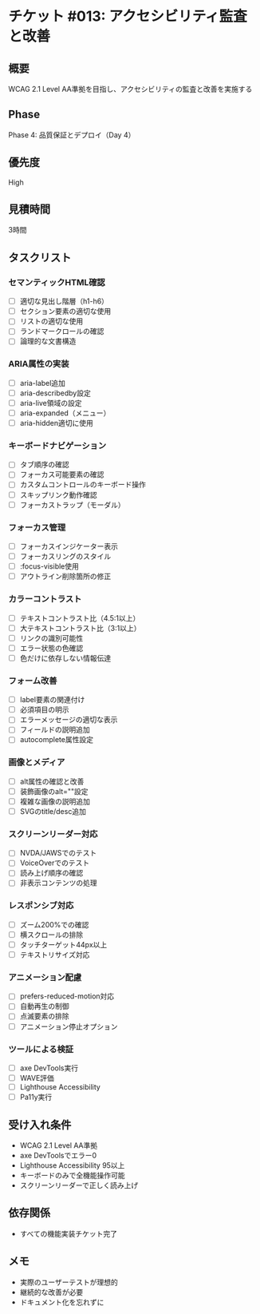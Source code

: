 # チケット #013: アクセシビリティ監査と改善

## 概要
WCAG 2.1 Level AA準拠を目指し、アクセシビリティの監査と改善を実施する

## Phase
Phase 4: 品質保証とデプロイ（Day 4）

## 優先度
High

## 見積時間
3時間

## タスクリスト

### セマンティックHTML確認
- [ ] 適切な見出し階層（h1-h6）
- [ ] セクション要素の適切な使用
- [ ] リストの適切な使用
- [ ] ランドマークロールの確認
- [ ] 論理的な文書構造

### ARIA属性の実装
- [ ] aria-label追加
- [ ] aria-describedby設定
- [ ] aria-live領域の設定
- [ ] aria-expanded（メニュー）
- [ ] aria-hidden適切に使用

### キーボードナビゲーション
- [ ] タブ順序の確認
- [ ] フォーカス可能要素の確認
- [ ] カスタムコントロールのキーボード操作
- [ ] スキップリンク動作確認
- [ ] フォーカストラップ（モーダル）

### フォーカス管理
- [ ] フォーカスインジケーター表示
- [ ] フォーカスリングのスタイル
- [ ] :focus-visible使用
- [ ] アウトライン削除箇所の修正

### カラーコントラスト
- [ ] テキストコントラスト比（4.5:1以上）
- [ ] 大テキストコントラスト比（3:1以上）
- [ ] リンクの識別可能性
- [ ] エラー状態の色確認
- [ ] 色だけに依存しない情報伝達

### フォーム改善
- [ ] label要素の関連付け
- [ ] 必須項目の明示
- [ ] エラーメッセージの適切な表示
- [ ] フィールドの説明追加
- [ ] autocomplete属性設定

### 画像とメディア
- [ ] alt属性の確認と改善
- [ ] 装飾画像のalt=""設定
- [ ] 複雑な画像の説明追加
- [ ] SVGのtitle/desc追加

### スクリーンリーダー対応
- [ ] NVDA/JAWSでのテスト
- [ ] VoiceOverでのテスト
- [ ] 読み上げ順序の確認
- [ ] 非表示コンテンツの処理

### レスポンシブ対応
- [ ] ズーム200%での確認
- [ ] 横スクロールの排除
- [ ] タッチターゲット44px以上
- [ ] テキストリサイズ対応

### アニメーション配慮
- [ ] prefers-reduced-motion対応
- [ ] 自動再生の制御
- [ ] 点滅要素の排除
- [ ] アニメーション停止オプション

### ツールによる検証
- [ ] axe DevTools実行
- [ ] WAVE評価
- [ ] Lighthouse Accessibility
- [ ] Pa11y実行

## 受け入れ条件
- WCAG 2.1 Level AA準拠
- axe DevToolsでエラー0
- Lighthouse Accessibility 95以上
- キーボードのみで全機能操作可能
- スクリーンリーダーで正しく読み上げ

## 依存関係
- すべての機能実装チケット完了

## メモ
- 実際のユーザーテストが理想的
- 継続的な改善が必要
- ドキュメント化を忘れずに